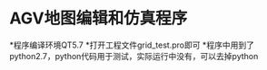 AGV地图编辑和仿真程序
===============
*程序编译环境QT5.7
*打开工程文件grid_test.pro即可
*程序中用到了python2.7，python代码用于测试，实际运行中没有，可以去掉python
